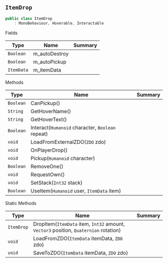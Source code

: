 ## `ItemDrop`

```csharp
public class ItemDrop
    : MonoBehaviour, Hoverable, Interactable

```

Fields

| Type | Name | Summary | 
| --- | --- | --- | 
| `Boolean` | m_autoDestroy |  | 
| `Boolean` | m_autoPickup |  | 
| `ItemData` | m_itemData |  | 


Methods

| Type | Name | Summary | 
| --- | --- | --- | 
| `Boolean` | CanPickup() |  | 
| `String` | GetHoverName() |  | 
| `String` | GetHoverText() |  | 
| `Boolean` | Interact(`Humanoid` character, `Boolean` repeat) |  | 
| `void` | LoadFromExternalZDO(`ZDO` zdo) |  | 
| `void` | OnPlayerDrop() |  | 
| `void` | Pickup(`Humanoid` character) |  | 
| `Boolean` | RemoveOne() |  | 
| `void` | RequestOwn() |  | 
| `void` | SetStack(`Int32` stack) |  | 
| `Boolean` | UseItem(`Humanoid` user, `ItemData` item) |  | 


Static Methods

| Type | Name | Summary | 
| --- | --- | --- | 
| `ItemDrop` | DropItem(`ItemData` item, `Int32` amount, `Vector3` position, `Quaternion` rotation) |  | 
| `void` | LoadFromZDO(`ItemData` itemData, `ZDO` zdo) |  | 
| `void` | SaveToZDO(`ItemData` itemData, `ZDO` zdo) |  | 



